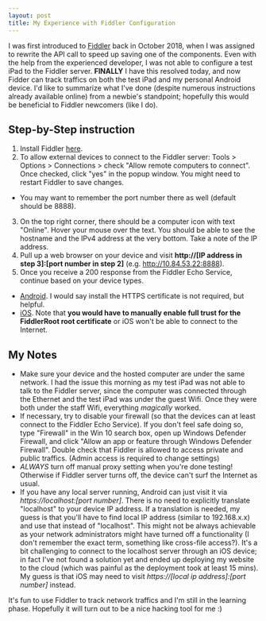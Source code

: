 ```yaml
---
layout: post
title: My Experience with Fiddler Configuration
---
```


I was first introduced to [Fiddler](https://www.telerik.com/fiddler) back in October 2018, when I was assigned to rewrite the API call to speed up saving one of the components. Even with the help from the experienced developer, I was not able to configure a test iPad to the Fiddler server. **FINALLY** I have this resolved today, and now Fidder can track traffics on both the test iPad and my personal Android device. I'd like to summarize what I've done (despite numerous instructions already available online) from a newbie's standpoint; hopefully this would be beneficial to Fiddler newcomers (like I do).

## Step-by-Step instruction
1. Install Fiddler [here](https://www.telerik.com/download/fiddler).
2. To allow external devices to connect to the Fiddler server: Tools > Options > Connections > check "Allow remote computers to connect". Once checked, click "yes" in the popup window. You might need to restart Fiddler to save changes.
  * You may want to remember the port number there as well (default should be 8888).
3. On the top right corner, there should be a computer icon with text "Online". Hover your mouse over the text. You should be able to see the hostname and the IPv4 address at the very bottom. Take a note of the IP address.
4. Pull up a web browser on your device and visit **http://[IP address in step 3]:[port number in step 2]** (e.g. http://10.84.53.22:8888).
5. Once you receive a 200 response from the Fiddler Echo Service, continue based on your device types.
  * [Android](https://docs.telerik.com/fiddler/Configure-Fiddler/Tasks/ConfigureForAndroid). I would say install the HTTPS certificate is not required, but helpful.
  * [iOS](https://docs.telerik.com/fiddler/Configure-Fiddler/Tasks/ConfigureForiOS). Note that **you would have to manually enable full trust for the FiddlerRoot root certificate** or iOS won't be able to connect to the Internet.


## My Notes
* Make sure your device and the hosted computer are under the same network. I had the issue this morning as my test iPad was not able to talk to the Fiddler server, since the computer was connected through the Ethernet and the test iPad was under the guest Wifi. Once they were both under the staff Wifi, everything *magically* worked.
* If necessary, try to disable your firewall (so that the devices can at least connect to the Fiddler Echo Service). If you don't feel safe doing so, type "Firewall" in the Win 10 search box, open up Windows Defender Firewall, and click "Allow an app or feature through Windows Defender Firewall". Double check that Fiddler is allowed to access private and public traffics. (Admin access is required to change settings)
* *ALWAYS* turn off manual proxy setting when you're done testing! Otherwise if Fiddler server turns off, the device can't surf the Internet as usual.
* If you have any local server running, Android can just visit it via *https://localhost:[port number]*. There is no need to explicitly translate "localhost" to your device IP address. If a translation is needed, my guess is that you'll have to find local IP address (similar to 192.168.x.x) and use that instead of "localhost". This might not be always achievable as your network administrators might have turned off a functionality (I don't remember the exact term, something like cross-file access?). It's a bit challenging to connect to the localhost server through an iOS device; in fact I've not found a solution yet and ended up deploying my website to the cloud (which was painful as the deployment took at least 15 mins). My guess is that iOS may need to visit *https://[local ip address]:[port number]* instead.

 It's fun to use Fiddler to track network traffics and I'm still in the learning phase. Hopefully it will turn out to be a nice hacking tool for me :)
